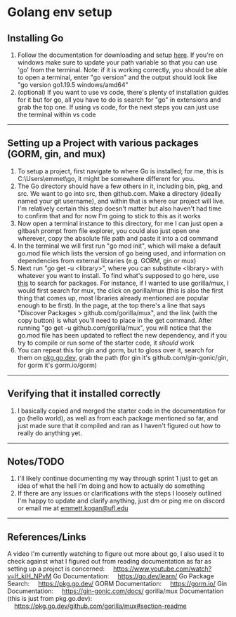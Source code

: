 # Golang env setup
## Installing Go

1. Follow the documentation for downloading and setup [here](https://go.dev/doc/install). If you're on windows make sure to update your path variable so that you can use 'go' from the terminal.
		Note: if it is working correctly, you should be able to open a terminal, enter "go version" and the output should look like "go version go1.19.5 windows/amd64"
2. (optional) If you want to use vs code, there's plenty of installation guides for it but for go, all you have to do is search for "go" in extensions and grab the top one. If using vs code, for the next steps you can just use the terminal within vs code
---
## Setting up a Project with various packages (GORM, gin, and mux)
1. To setup a project, first navigate to where Go is installed; for me, this is C:\Users\emmet\go, it might be somewhere different for you.
2. The Go directory should have a few others in it, including bin, pkg, and src. We want to go into src, then github.com. Make a directory (ideally named your git username), and within that is where our project will live. I'm relatively certain this step doesn't matter but also haven't had time to confirm that and for now I'm going to stick to this as it works
3. Now open a terminal instance to this directory, for me I can just open a gitbash prompt from file explorer, you could also just open one wherever, copy the absolute file path and paste it into a cd command
4. In the terminal we will first run "go mod init", which will make a default go.mod file which lists the version of go being used, and information on dependencies from external libraries (e.g. GORM, gin or mux)
5. Next run "go get -u \<library>", where you can substitute \<library> with whatever you want to install. To find what's supposed to go here, use [this](https://pkg.go.dev/) to search for packages. For instance, if I wanted to use gorilla/mux, I would first search for mux, the click on gorilla/mux (this is also the first thing that comes up, most libraries already mentioned are popular enough to be first). In the page, at the top there's a line that says "Discover Packages \> github.com/gorilla/mux", and the link (with the copy button) is what you'll need to place in the get command. After running "go get -u github.com/gorilla/mux", you will notice that the go.mod file has been updated to reflect the new dependency, and if you try to compile or run some of the starter code, it *should* work
6. You can repeat this for gin and gorm, but to gloss over it, search for them on [pkg.go.dev](https://pkg.go.dev), grab the path (for gin it's github.com/gin-gonic/gin, for gorm it's gorm.io/gorm)
--- 
## Verifying that it installed correctly
1. I basically copied and merged the starter code in the documentation for go (hello world), as well as from each package mentioned so far, and just made sure that it compiled and ran as I haven't figured out how to really do anything yet.
---
## Notes/TODO
1. I'll likely continue documenting my way through sprint 1 just to get an idea of what the hell I'm doing and how to actually do something
2. If there are any issues or clarifications with the steps I loosely outlined I'm happy to update and clarify anything, just dm or ping me on discord or email me at emmett.kogan@ufl.edu
---
## References/Links
A video I'm currently watching to figure out more about go, I also used it to check against what I figured out from reading documentation as far as setting up a project is concerned:
&nbsp;&nbsp;&nbsp;&nbsp;https://www.youtube.com/watch?v=lf_kiH_NPvM
Go Documentation:
&nbsp;&nbsp;&nbsp;&nbsp;https://go.dev/learn/
Go Package Search:
&nbsp;&nbsp;&nbsp;&nbsp;https://pkg.go.dev/
GORM Documentation:
&nbsp;&nbsp;&nbsp;&nbsp;https://gorm.io/
Gin Documentation:
&nbsp;&nbsp;&nbsp;&nbsp;https://gin-gonic.com/docs/
gorilla/mux Documentation (this is just from pkg.go.dev):
&nbsp;&nbsp;&nbsp;&nbsp;https://pkg.go.dev/github.com/gorilla/mux#section-readme
